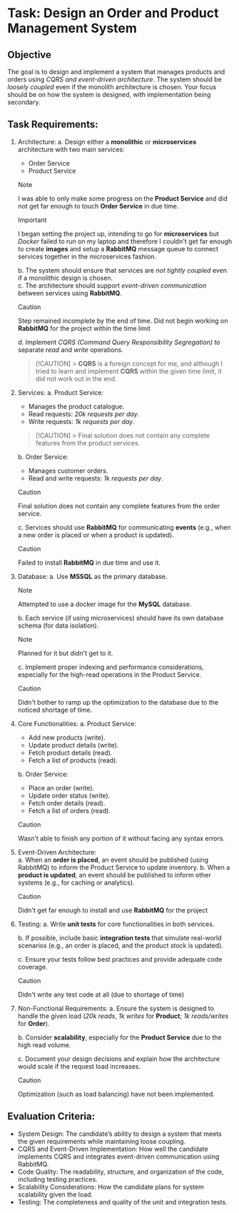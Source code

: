 # Task: Design an Order and Product Management System

## Objective

The goal is to design and implement a system that manages products and
orders using _CQRS and event-driven architecture_. The system should be _loosely coupled_ even if the monolith architecture is chosen. Your focus should be on how the system is designed, with implementation being secondary.

## Task Requirements:

1. Architecture:
   a. Design either a **monolithic** or **microservices** architecture with two main services:

   - Order Service
   - Product Service

   > [!NOTE]  
   > I was able to only make some progress on the **Product Service** and did not get far enough to touch **Order Service** in due time.

   > [!Important]
   > I began setting the project up, intending to go for **microservices** but _Docker_ failed to run on my laptop and therefore I couldn't get far enough to create **images** and setup a **RabbitMQ** message queue to connect services together in the microservices fashion.

   b. The system should ensure that services are _not tightly coupled_ even if a monolithic design is chosen.\
   c. The architecture should support _event-driven communication_ between
   services using **RabbitMQ**.

   > [!CAUTION]
   > Step remained incomplete by the end of time. Did not begin working on **RabbitMQ** for the project within the time limit

   d. Implement _CQRS (Command Query Responsibility Segregation)_ to
   separate _read_ and _write_ operations.

   > [!CAUTION] > **CQRS** is a foreign concept for me, and although I tried to learn and implement **CQRS** within the given time limit, it did not work out in the end.

2. Services:
   a. Product Service:

   - Manages the product catalogue.
   - Read requests: _20k requests per day_.
   - Write requests: _1k requests per day_.

   > [!CAUTION] > Final solution does not contain any complete features from the product services.

   b. Order Service:

   - Manages customer orders.
   - Read and write requests: _1k requests per day_.

   > [!CAUTION]
   > Final solution does not contain any complete features from the order service.

   c. Services should use **RabbitMQ** for communicating **events** (e.g., when a new order is placed or when a product is updated).

   > [!CAUTION]
   > Failed to install **RabbitMQ** in due time and use it.

3. Database:
   a. Use **MSSQL** as the primary database.

   > [!NOTE]
   > Attempted to use a docker image for the **MySQL** database.

   b. Each service (if using microservices) should have its own database schema (for data isolation).

   > [!NOTE]
   > Planned for it but didn't get to it.

   c. Implement proper indexing and performance considerations, especially for the high-read operations in the Product Service.

   > [!CAUTION]
   > Didn't bother to ramp up the optimization to the database due to the noticed shortage of time.

4. Core Functionalities:
   a. Product Service:

   - Add new products (write).
   - Update product details (write).
   - Fetch product details (read).
   - Fetch a list of products (read).

   b. Order Service:

   - Place an order (write).
   - Update order status (write).
   - Fetch order details (read).
   - Fetch a list of orders (read).

   > [!CAUTION]
   > Wasn't able to finish any portion of it without facing any syntax errors.

5. Event-Driven Architecture:  
   a. When an **order is placed**, an event should be published (using RabbitMQ) to inform the Product Service to update inventory.
   b. When a **product is updated**, an event should be published to inform other systems (e.g., for caching or analytics).

   > [!CAUTION]
   > Didn't get far enough to install and use **RabbitMQ** for the project

6. Testing:
   a. Write **unit tests** for core functionalities in both services.

   b. If possible, include basic **integration tests** that simulate real-world scenarios (e.g., an order is placed, and the product stock is updated).

   c. Ensure your tests follow best practices and provide adequate code
   coverage.

   > [!CAUTION]
   > Didn't write any test code at all (due to shortage of time)

7. Non-Functional Requirements:
   a. Ensure the system is designed to handle the given load (_20k reads_, _1k writes_ for **Product**; _1k reads/writes_ for **Order**).

   b. Consider **scalability**, especially for the **Product Service** due to the high read volume.

   c. Document your design decisions and explain how the architecture would
   scale if the request load increases.

   > [!CAUTION]
   > Optimization (such as load balancing) have not been implemented.

## Evaluation Criteria:

- System Design: The candidate’s ability to design a system that meets the given requirements while maintaining loose coupling.
- CQRS and Event-Driven Implementation: How well the candidate implements
  CQRS and integrates event-driven communication using RabbitMQ.
- Code Quality: The readability, structure, and organization of the code, including testing practices.
- Scalability Considerations: How the candidate plans for system scalability given the load.
- Testing: The completeness and quality of the unit and integration tests.
